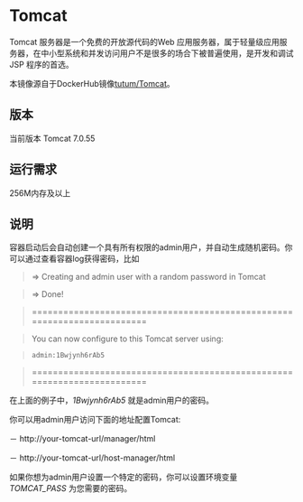 # Tomcat

Tomcat 服务器是一个免费的开放源代码的Web 应用服务器，属于轻量级应用服务器，在中小型系统和并发访问用户不是很多的场合下被普遍使用，是开发和调试JSP 程序的首选。

本镜像源自于DockerHub镜像[tutum/Tomcat](https://registry.hub.docker.com/u/tutum/tomcat/)。

## 版本

当前版本 Tomcat 7.0.55

## 运行需求

256M内存及以上

## 说明

容器启动后会自动创建一个具有所有权限的admin用户，并自动生成随机密码。你可以通过查看容器log获得密码，比如

> => Creating and admin user with a random password in Tomcat

> => Done!

> ========================================================================

> You can now configure to this Tomcat server using:

>     admin:1Bwjynh6rAb5

> ========================================================================

在上面的例子中，*1Bwjynh6rAb5* 就是admin用户的密码。

你可以用admin用户访问下面的地址配置Tomcat:

－ http://your-tomcat-url/manager/html

－ http://your-tomcat-url/host-manager/html

如果你想为admin用户设置一个特定的密码，你可以设置环境变量 *TOMCAT_PASS* 为您需要的密码。


